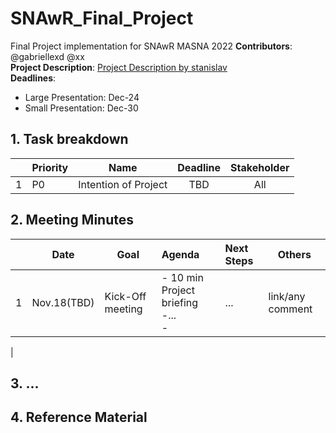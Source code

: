 # SNAwR_Final_Project
Final Project implementation for SNAwR MASNA 2022
**Contributors**: @gabriellexd @xx <br>
**Project Description**: 
 [Project Description by stanislav](https://github.com/gabriellexd/SNAwR_Final_Project/blob/main/Project%20Description_2022__ver1.pdf
)<br>
**Deadlines**: 
- Large Presentation: Dec-24<br>
- Small Presentation: Dec-30

## **1. Task breakdown**
||Priority|Name| Deadline | Stakeholder |
|--| -- |--|:--:|:--:|
|1|P0|Intention of Project|TBD|All|

## **2. Meeting Minutes**
|| Date | Goal | Agenda | Next Steps| Others |
|--| -- | -- | :-- | :-- | -- |
|1|Nov.18(TBD)|Kick-Off meeting|- 10 min Project briefing<br> -...<br> -  |...|link/any comment
 |

## **3. ...**
## **4. Reference Material**